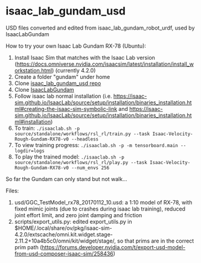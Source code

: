 # isaac_lab_gundam_usd
USD files converted and edited from isaac_lab_gundam_robot_urdf, used by IsaacLabGundam

How to try your own Isaac Lab Gundam RX-78 (Ubuntu):
1. Install Isaac Sim that matches with the Isaac Lab version (https://docs.omniverse.nvidia.com/isaacsim/latest/installation/install_workstation.html) (currently 4.2.0)
2. Create a folder "gundam" under home
3. Clone [isaac_lab_gundam_usd repo](https://github.com/KKSTB/isaac_lab_gundam_usd.git)
4. Clone [IsaacLabGundam](https://github.com/KKSTB/IsaacLabGundam.git)
5. Follow isaac lab normal installation (i.e. https://isaac-sim.github.io/IsaacLab/source/setup/installation/binaries_installation.html#creating-the-isaac-sim-symbolic-link and https://isaac-sim.github.io/IsaacLab/source/setup/installation/binaries_installation.html#installation)
6. To train: `./isaaclab.sh -p source/standalone/workflows/rsl_rl/train.py --task Isaac-Velocity-Rough-Gundam-RX78-v0 --headless`
7. To view training progress: `./isaaclab.sh -p -m tensorboard.main --logdir=logs`
8. To play the trained model: `./isaaclab.sh -p source/standalone/workflows/rsl_rl/play.py --task Isaac-Velocity-Rough-Gundam-RX78-v0 --num_envs 256`

So far the Gundam can only stand but not walk...

Files:
1. usd/GGC_TestModel_rx78_20170112_10.usd: a 1:10 model of RX-78, with fixed mimic joints (due to crashes during isaac lab training), reduced joint effort limit, and zero joint damping and friction
3. scripts/export_utils.py: edited export_utils.py in $HOME/.local/share/ov/pkg/isaac-sim-4.2.0/extscache/omni.kit.widget.stage-2.11.2+10a4b5c0/omni/kit/widget/stage/, so that prims are in the correct prim path (https://forums.developer.nvidia.com/t/export-usd-model-from-usd-composer-isaac-sim/258436)
